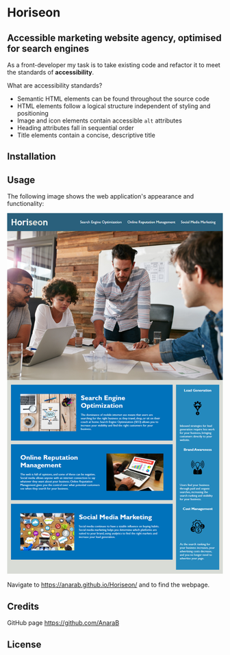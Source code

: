 # Horiseon
## Accessible marketing website agency, optimised for search engines

As a front-developer my task is to take existing code and refactor it to meet the standards of **accessibility**.

What are accessibility standards? 

* Semantic HTML elements can be found throughout the source code
* HTML elements follow a logical structure independent of styling and positioning
* Image and icon elements contain accessible `alt` attributes
* Heading attributes fall in sequential order
* Title elements contain a concise, descriptive title


## Installation 

## Usage

The following image shows the web application's appearance and functionality:

![The Horiseon webpage includes a navigation bar, a header image, and cards with text and images at the bottom of the page](assets/images/screenshot.png)


Navigate to <https://anarab.github.io/Horiseon/> and to find the  webpage. 

## Credits
GitHub page
<https://github.com/AnaraB>

## License 





